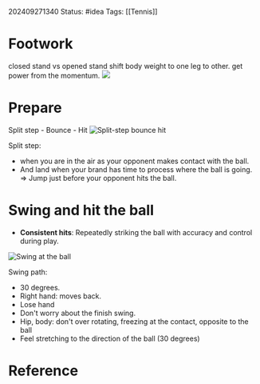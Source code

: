 202409271340
Status: #idea
Tags: [[Tennis]]

# Footwork
closed stand vs opened stand
shift body weight to one leg to other. 
get power from the momentum.
![](https://www.youtube.com/watch?v=FY0A1Npdp14)
# Prepare
Split step - Bounce - Hit
![ Split-step bounce hit](https://www.youtube.com/watch?v=Lp8WjfPffUs)

Split step: 
  -  when you are in the air as your opponent makes contact with the ball.
  - And land when your brand has time to process where the ball is going.
  => Jump just before your opponent hits the ball.
# Swing and hit the ball

- **Consistent hits**: Repeatedly striking the ball with accuracy and control during play.

![Swing at the ball](https://www.youtube.com/watch?v=E5uiu7R90b0&t=34s)

Swing path:  
- 30 degrees.
- Right hand: moves back.
- Lose hand
- Don't worry about the finish swing.
- Hip, body: don't over rotating, freezing at the contact, opposite to the ball
- Feel stretching to the direction of the ball (30 degrees)
# Reference
